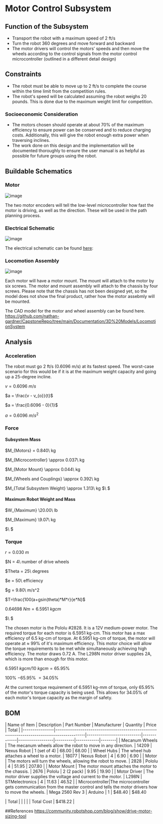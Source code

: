 # Motor Control Subsystem
## Function of the Subsystem
- Transport the robot with a maximum speed of 2 ft/s
- Turn the robot 360 degrees and move forward and backward
- The motor drivers will control the motors’ speeds and then move the wheels according to the control signals from the motor control microcontroller (outlined in a different detail design)

## Constraints
- The robot must be able to move up to 2 ft/s to complete the course within the time limit from the competition rules. 
- The robot's speed will be calculated assuming the robot weighs 20 pounds. This is done due to the maximum weight limit for competition.

### Socioeconomic Consideration
- The motors chosen should operate at about 70% of the maximum efficiency to ensure power can be conserved and to reduce charging costs. Additionally, this will give the robot enough extra power when traversing inclines. 
- The work done on this design and the implementation will be documented thoroughly to ensure the user manual is as helpful as possible for future groups using the robot.

## Buildable Schematics

### Motor
![image](https://user-images.githubusercontent.com/112428353/203175771-01a94bf9-d55d-4ecd-9e12-75bcc7caf23c.png)

The two motor encoders will tell the low-level microcontroller how fast the motor is driving, as well as the direction. These will be used in the path planning process.

### Electrical Schematic
![image]()

The electrical schematic can be found [here]():

### Locomotion Assembly
![image]()

Each motor will have a motor mount. The mount will attach to the motor by six screws. The motor and mount assembly will attach to the chassis by four screws. Please note that the chassis has not been designed yet, so the model does not show the final product, rather how the motor assebmly will be mounted.

The CAD model for the motor and wheel assembly can be found here.
https://github.com/nathan-gardner/CapstoneRepo/tree/main/Documentation/3D%20Models/LocomotionSystem


## Analysis
### Acceleration

The robot must go 2 ft/s (0.6096 m/s) at its fastest speed. The worst-case scenario for this would be if it is at the maximum weight capacity and going up a 25-degree incline. 

$v = 0.6096\ m/s$ 

$a = \frac{v - v_{o}}{t}$

$a = \frac{0.6096 - 0}{1}$

$a = 0.6096\ m/s^2$

### Force
#### Subsystem Mass
$M_{Motors} = 0.840\ kg

$M_{Microcontroller} \approx 0.037\ kg

$M_{Motor Mount} \approx 0.044\ kg

$M_{Wheels and Couplings} \approx 0.392\ kg

$M_{Total Subsystem Weight} \approx 1.313\ kg
$\ $

#### Maximum Robot Weight and Mass

$W_{Maximum} \20.00\ lb

$M_{Maximum} \9.07\ kg

$\ $

### Torque
$r = 0.030\ m$

$N = 4\ number of drive wheels

$Theta = 25\ degrees

$e = 50\ efficiency

$g = 9.80\ m/s^2

$T=\frac{100(a+gsin(theta)*M*r}{e*N}$

$0.64698\ Nm = 6.5951\ kgcm$

$\ $

The chosen motor is the Pololu #2828. It is a 12V medium-power motor. The required torque for each motor is 6.5951 kg-cm. This motor has a max efficiency of 6.5 kg-cm of torque. At 6.5951 kg-cm of torque, the motor will operate at $\approx$ 99% of it's maximum efficiency. This motor choice will allow the torque requirements to be met while simultaneously achieving high efficiency. The motor draws 0.72 A. The L298N motor driver supplies 2A, which is more than enough for this motor.


$6.5951\ kgcm / 10\ kgcm = 65.95$\%

$100$\% $- 65.95$\% $= 34.05$\%

At the current torque requirement of 6.5951 kg-mm of torque, only 65.95\% of the motor's torque capacity is being used. This allows for 34.05\% of each motor's torque capacity as the margin of safety.


## BOM
| Name of Item   | Description                                                                                 | Part Number | Manufacturer     | Quantity | Price      | Total  |
|----------------|---------------------------------------------------------------------------------------------|----------------------------|-------------|------------------|----------|------------|--------|
| Mecanum Wheels | The mecanum wheels allow the robot to move in any direction.                                | 14209       | Nexus Robot       | 1  (set of 4)      | 68.00      | 68.00  |
| Wheel Hubs     | The wheel hub attaches a wheel to a motor.                                                  | 18077       | Nexus Robot       | 4        | 6.90       | 6.90   |
| Motor          | The motors will turn the wheels, allowing the robot to move.                                | 2828        | Pololu           | 4        | 51.95      | 207.80  |
| Motor Mount    | The motor mount attaches the motor to the chassis.                                          | 2676        | Pololu           | 2 (2 pack)       | 9.95       | 19.90   |
| Motor Driver   | The motor driver supplies the voltage and current to the motor.                             | L298N       | STMelectronics               | 4        | 11.63       | 46.52  |
| Microcontroller|The microcontroller gets communication from the master control and tells the motor drivers how to move the wheels. | Mega 2560 Rev 3 | Arduino | 1 | $48.40 | $48.40

| Total          |                                                                                             |                            |             |       | Total Cost | $418.22 |

##References
https://community.robotshop.com/blog/show/drive-motor-sizing-tool
